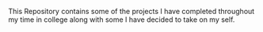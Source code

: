 This Repository contains some of the projects I have completed throughout my time in college along with some I have decided to take on my self.
